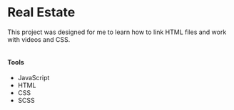 # Real Estate
 
This project was designed for me to learn how to link HTML files and work with videos and CSS.

<img src="https://cdn2.hubspot.net/hubfs/53/Sales_Blog/real-estate-business-compressor.jpg" alt="" />

#### Tools
- JavaScript
- HTML
- CSS
- SCSS

<img src="https://assets.website-files.com/6004b27c6d7afe67ad337db4/6005ec7288abb2fa0241e986_01-home.jpg" alt="" />

